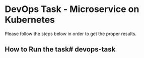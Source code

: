 # DevOps Task - Microservice on Kubernetes

Please follow the steps below in order to get the proper results.

## How to Run the task# devops-task
